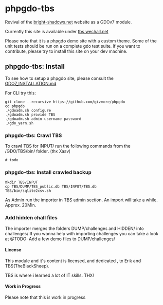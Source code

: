 # phpgdo-tbs

Revival of the
[bright-shadows.net](http://bright-shadows.net/index2.php)
website as a GDOv7 module.

Currently this site is available under
[tbs.wechall.net](https://tbs.wechall.net)

Please note that it is a phpgdo demo site with a custom theme.
Some of the unit tests should be run on a complete gdo test suite.
If you want to contribute, please try to install this site on your dev machine.

## phpgdo-tbs: Install

To see how to setup a phpgdo site,
please consult the
[GDO7_INSTALLATION.md](https://github.com/gizmore/phpgdo/blob/main/DOCS/GDO7_INSTALLATION.md)

For CLI try this:

    git clone --recursive https://github.com/gizmore/phpgdo
    cd phpgdo
    ./gdoadm.sh configure
    ./gdoadm.sh provide TBS
    ./gdoadm.sh admin username password
    ./gdo_yarn.sh

### phpgdo-tbs: Crawl TBS

To crawl TBS for INPUT/ run the following commands from the /GDO/TBS/bin/ folder. (thx Xaav)

    # todo

### phpgdo-tbs: Install crawled backup

    mkdir TBS/INPUT
    cp TBS/DUMP/TBS_public.db TBS/INPUT/TBS.db
    TBS/bin/sqlite2csv.sh

As Admin run the importer in TBS admin section.
An import will take a while. Approx. 20Min.

### Add hidden chall files

The importer merges the folders DUMP/challenges and HIDDEN/ into challenges/
If you wanna help with importing challenges you can take a look at
@TODO: Add a few demo files to DUMP/challenges/

#### License

This module and it's content is licensed, and dedicated , to Erik and TBS(TheBlackSheep).

TBS is where i learned a lot of IT skills. THX!

#### Work in Progress

Please note that this is work in progress.
